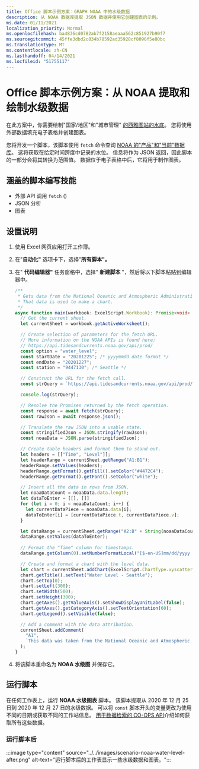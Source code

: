 ```yaml
---
title: Office 脚本示例方案：GRAPH NOAA 中的水级数据
description: 从 NOAA 数据库提取 JSON 数据并使用它创建图表的示例。
ms.date: 01/11/2021
localization_priority: Normal
ms.openlocfilehash: ba4836cd0782ab7f2158aeaaa562c851927b90f7
ms.sourcegitcommit: 45ffe3dbd2c834b78592ad35928cf8096f5e80bc
ms.translationtype: MT
ms.contentlocale: zh-CN
ms.lasthandoff: 04/14/2021
ms.locfileid: "51755117"
---
```

# <a name="office-scripts-sample-scenario-fetch-and-graph-water-level-data-from-noaa"></a>Office 脚本示例方案：从 NOAA 提取和绘制水级数据

在此方案中，你需要绘制"国家/地区"和"城市管理" [的西雅图站的水底](https://tidesandcurrents.noaa.gov/stationhome.html?id=9447130)。 您将使用外部数据填充电子表格并创建图表。

您将开发一个脚本，该脚本使用 `fetch` 命令查询 [NOAA 的"产品"和"当前"数据库](https://tidesandcurrents.noaa.gov/)。 这将获取在给定时间跨度中记录的水位。 信息将作为 JSON 返回，因此脚本的一部分会将其转换为范围值。 数据位于电子表格中后，它将用于制作图表。

## <a name="scripting-skills-covered"></a>涵盖的脚本编写技能

- 外部 API 调用 `fetch` () 
- JSON 分析
- 图表

## <a name="setup-instructions"></a>设置说明

1. 使用 Excel 网页应用打开工作簿。

1. 在"**自动化"** 选项卡下，选择"**所有脚本"。**

1. 在" **代码编辑器"** 任务窗格中，选择" **新建脚本** "，然后将以下脚本粘贴到编辑器中。

    ```TypeScript
    /**
     * Gets data from the National Oceanic and Atmospheric Administration's Tides and Currents database. 
     * That data is used to make a chart.
     */
    async function main(workbook: ExcelScript.Workbook): Promise<void> {
      // Get the current sheet.
      let currentSheet = workbook.getActiveWorksheet();
    
      // Create selection of parameters for the fetch URL.
      // More information on the NOAA APIs is found here: 
      // https://api.tidesandcurrents.noaa.gov/api/prod/
      const option = "water_level";
      const startDate = "20201225"; /* yyyymmdd date format */
      const endDate = "20201227";
      const station = "9447130"; /* Seattle */
    
      // Construct the URL for the fetch call.
      const strQuery = `https://api.tidesandcurrents.noaa.gov/api/prod/datagetter?product=${option}&begin_date=${startDate}&end_date=${endDate}&datum=MLLW&station=${station}&units=english&time_zone=gmt&application=NOS.COOPS.TAC.WL&format=json`;
    
      console.log(strQuery);
    
      // Resolve the Promises returned by the fetch operation.
      const response = await fetch(strQuery);
      const rawJson = await response.json();
    
      // Translate the raw JSON into a usable state.
      const stringifiedJson = JSON.stringify(rawJson);
      const noaaData = JSON.parse(stringifiedJson);
    
      // Create table headers and format them to stand out.
      let headers = [["Time", "Level"]];
      let headerRange = currentSheet.getRange("A1:B1");
      headerRange.setValues(headers);
      headerRange.getFormat().getFill().setColor("#4472C4");
      headerRange.getFormat().getFont().setColor("white");
    
      // Insert all the data in rows from JSON.
      let noaaDataCount = noaaData.data.length;
      let dataToEnter = [[], []]
      for (let i = 0; i < noaaDataCount; i++) {
        let currentDataPiece = noaaData.data[i];
        dataToEnter[i] = [currentDataPiece.t, currentDataPiece.v];
      }
    
      let dataRange = currentSheet.getRange("A2:B" + String(noaaDataCount + 1)); /* +1 to account for the title row */
      dataRange.setValues(dataToEnter);
      
      // Format the "Time" column for timestamps.
      dataRange.getColumn(0).setNumberFormatLocal("[$-en-US]mm/dd/yyyy hh:mm AM/PM;@");
    
      // Create and format a chart with the level data.
      let chart = currentSheet.addChart(ExcelScript.ChartType.xyscatterSmooth,dataRange);
      chart.getTitle().setText("Water Level - Seattle");
      chart.setTop(0);
      chart.setLeft(300);
      chart.setWidth(500);
      chart.setHeight(300);
      chart.getAxes().getValueAxis().setShowDisplayUnitLabel(false);
      chart.getAxes().getCategoryAxis().setTextOrientation(60);
      chart.getLegend().setVisible(false);

      // Add a comment with the data attribution.
      currentSheet.addComment(
        "A1", 
        `This data was taken from the National Oceanic and Atmospheric Administration's Tides and Currents database on ${new Date(Date.now())}.`
      );
    }
    ```

1. 将该脚本重命名为 **NOAA 水级图** 并保存它。

## <a name="running-the-script"></a>运行脚本

在任何工作表上，运行 **NOAA 水级图表** 脚本。 该脚本提取从 2020 年 12 月 25 日到 2020 年 12 月 27 日的水级数据。 可以将 `const` 脚本开头的变量更改为使用不同的日期或获取不同的工作站信息。 [用于数据检索的 CO-OPS API](https://api.tidesandcurrents.noaa.gov/api/prod/)介绍如何获取所有这些数据。

### <a name="after-running-the-script"></a>运行脚本后

:::image type="content" source="../../images/scenario-noaa-water-level-after.png" alt-text="运行脚本后的工作表显示一些水级数据和图表。":::

